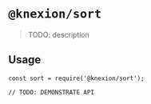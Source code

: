 # `@knexion/sort`

> TODO: description

## Usage

```
const sort = require('@knexion/sort');

// TODO: DEMONSTRATE API
```
